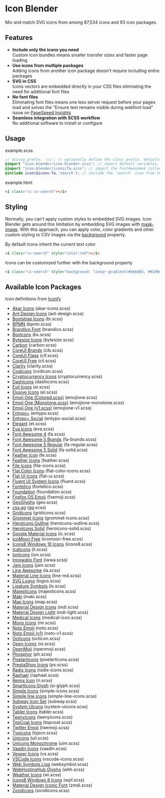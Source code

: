 
# Icon Blender

Mix and match SVG icons from among 87,534 icons and 93 icon packages.


## Features

- **Include only the icons you need** <br/>Custom icon bundles means smaller transfer sizes and faster page loading
- **Use icons from multiple packages** <br/>Adding icons from another icon package doesn't require including entire packages
- **SVG in CSS** <br/>Icons vectors are embedded directly in your CSS files elimnating the need for additional font files
- **No font files** <br/>Eliminating font files means one less server request before your pages load and solves the "Ensure text remains visible during webfont load" issue on [PageSpeed Insights](https://developers.google.com/speed/pagespeed/insights/)
- **Seamless integration with SCSS workflow** <br/>No additional software to install or configure


## Usage

example.scss
```scss
// $cssvg_prefix: 'cs'; // optionally define the class prefix. defaults to 'cs'
@import "icon-blender/icon-blender.scss"; // import default variables, mixins and core styles
@import "icon-blender/icons/fa.scss"; // import the FontAwesome4 collection
@include icon($icons-fa,'search'); // include the 'search' icon from the FontAwesome4 collection
```

example.html
```html
<i class="cs cs-search"></i>
```

## Styling

Normally, you can't apply custom styles to embedded SVG images.
Icon Blender gets around this limitation by embedding SVG images with <a href="https://developer.mozilla.org/en-US/docs/Web/CSS/mask-image">mask-image</a>.
With this approach, you can apply color, color gradients and other custom styling to CSV images via the <a href="https://developer.mozilla.org/en-US/docs/Web/CSS/background">background</a> property.


By default icons inherit the current text color
```html
<i class="cs-search" style="color:red"></i>
```

Icons can be customized further with the background property
```html
<i class="cs-search" style="background: linear-gradient(#e66465, #9198e5);"></i>
```

## Available Icon Packages

Icon definitions from [Iconfy](https://github.com/iconify/collections-json)

<ul>
<li><a href="https://github.com/artcoholic/akar-icons">Akar Icons</a> (akar-icons.scss)</li>
<li><a href="https://github.com/ant-design/ant-design-icons">Ant Design Icons</a> (ant-design.scss)</li>
<li><a href="https://github.com/twbs/icons">Bootstrap Icons</a> (bi.scss)</li>
<li><a href="https://github.com/bpmn-io/bpmn-font">BPMN</a> (bpmn.scss)</li>
<li><a href="https://github.com/fontello/brandico.font">Brandico Font</a> (brandico.scss)</li>
<li><a href="https://github.com/atisawd/boxicons">BoxIcons</a> (bx.scss)</li>
<li><a href="https://github.com/danklammer/bytesize-icons">Bytesize Icons</a> (bytesize.scss)</li>
<li><a href="https://github.com/carbon-design-system/carbon/tree/main/packages/icons">Carbon</a> (carbon.scss)</li>
<li><a href="https://github.com/coreui/coreui-icons">CoreUI Brands</a> (cib.scss)</li>
<li><a href="https://github.com/coreui/coreui-icons">CoreUI Flags</a> (cif.scss)</li>
<li><a href="https://github.com/coreui/coreui-icons">CoreUI Free</a> (cil.scss)</li>
<li><a href="https://github.com/vmware/clarity">Clarity</a> (clarity.scss)</li>
<li><a href="https://github.com/microsoft/vscode-codicons">Codicons</a> (codicon.scss)</li>
<li><a href="https://github.com/atomiclabs/cryptocurrency-icons">Cryptocurrency Icons</a> (cryptocurrency.scss)</li>
<li><a href="https://github.com/WordPress/dashicons">Dashicons</a> (dashicons.scss)</li>
<li><a href="https://github.com/outpunk/evil-icons">Evil Icons</a> (ei.scss)</li>
<li><a href="http://elusiveicons.com/">Elusive Icons</a> (el.scss)</li>
<li><a href="https://github.com/emojione/emojione">Emoji One (Colored.scss)</a> (emojione.scss)</li>
<li><a href="https://github.com/emojione/emojione">Emoji One (Monotone.scss)</a> (emojione-monotone.scss)</li>
<li><a href="https://github.com/emojione/emojione-legacy">Emoji One (v1.scss)</a> (emojione-v1.scss)</li>
<li><a href="http://www.entypo.com/">Entypo+</a> (entypo.scss)</li>
<li><a href="http://www.entypo.com/">Entypo+ Social</a> (entypo-social.scss)</li>
<li><a href="https://github.com/pprince/etlinefont-bower">Elegant</a> (et.scss)</li>
<li><a href="https://github.com/akveo/eva-icons/">Eva Icons</a> (eva.scss)</li>
<li><a href="http://fontawesome.io/">Font Awesome 4</a> (fa.scss)</li>
<li><a href="http://fontawesome.io/">Font Awesome 5 Brands</a> (fa-brands.scss)</li>
<li><a href="http://fontawesome.io/">Font Awesome 5 Regular</a> (fa-regular.scss)</li>
<li><a href="http://fontawesome.io/">Font Awesome 5 Solid</a> (fa-solid.scss)</li>
<li><a href="https://github.com/feathericon/feathericon">Feather Icon</a> (fe.scss)</li>
<li><a href="https://github.com/feathericons/feather">Feather Icons</a> (feather.scss)</li>
<li><a href="https://github.com/file-icons/icons">File Icons</a> (file-icons.scss)</li>
<li><a href="https://github.com/icons8/flat-Color-icons">Flat Color Icons</a> (flat-color-icons.scss)</li>
<li><a href="https://github.com/designmodo/Flat-UI">Flat UI Icons</a> (flat-ui.scss)</li>
<li><a href="https://github.com/microsoft/fluentui-system-icons">Fluent UI System Icons</a> (fluent.scss)</li>
<li><a href="https://github.com/fontello/fontelico.font">Fontelico</a> (fontelico.scss)</li>
<li><a href="https://github.com/zurb/foundation-icon-fonts">Foundation</a> (foundation.scss)</li>
<li><a href="https://github.com/mozilla/fxemoji">Firefox OS Emoji</a> (fxemoji.scss)</li>
<li><a href="https://github.com/cugos/geoglyphs">GeoGlyphs</a> (geo.scss)</li>
<li><a href="https://github.com/astrit/css.gg">css.gg</a> (gg.scss)</li>
<li><a href="https://github.com/Automattic/gridicons">Gridicons</a> (gridicons.scss)</li>
<li><a href="https://github.com/grommet/grommet-icons">Grommet Icons</a> (grommet-icons.scss)</li>
<li><a href="https://github.com/refactoringui/heroicons">HeroIcons Outline</a> (heroicons-outline.scss)</li>
<li><a href="https://github.com/refactoringui/heroicons">HeroIcons Solid</a> (heroicons-solid.scss)</li>
<li><a href="https://github.com/cyberalien/google-material-design-icons-updated">Google Material Icons</a> (ic.scss)</li>
<li><a href="https://github.com/Keyamoon/IcoMoon-Free">IcoMoon Free</a> (icomoon-free.scss)</li>
<li><a href="https://github.com/icons8/windows-10-icons">Icons8 Windows 10 Icons</a> (icons8.scss)</li>
<li><a href="https://github.com/IcaliaLabs/icalicons">Icalicons</a> (il.scss)</li>
<li><a href="https://github.com/ionic-team/ionicons">IonIcons</a> (ion.scss)</li>
<li><a href="https://github.com/innowatio/iwwa-icons">Innowatio Font</a> (iwwa.scss)</li>
<li><a href="https://github.com/michaelampr/jam">Jam Icons</a> (jam.scss)</li>
<li><a href="https://github.com/icons8/line-awesome">Line Awesome</a> (la.scss)</li>
<li><a href="https://github.com/cyberalien/line-md">Material Line Icons</a> (line-md.scss)</li>
<li><a href="https://github.com/gilbarbara/logos">SVG Logos</a> (logos.scss)</li>
<li><a href="https://github.com/kudakurage/LigatureSymbols">Ligature Symbols</a> (ls.scss)</li>
<li><a href="https://github.com/halfmage/majesticons">Majesticons</a> (majesticons.scss)</li>
<li><a href="https://github.com/mapbox/maki">Maki</a> (maki.scss)</li>
<li><a href="https://github.com/scottdejonge/map-icons">Map Icons</a> (map.scss)</li>
<li><a href="https://github.com/Templarian/MaterialDesign">Material Design Icons</a> (mdi.scss)</li>
<li><a href="https://github.com/Templarian/MaterialDesignLight">Material Design Light</a> (mdi-light.scss)</li>
<li><a href="https://github.com/samcome/webfont-medical-icons">Medical Icons</a> (medical-icon.scss)</li>
<li><a href="https://github.com/mono-company/mono-icons">Mono Icons</a> (mi.scss)</li>
<li><a href="https://github.com/googlei18n/noto-emoji">Noto Emoji</a> (noto.scss)</li>
<li><a href="https://github.com/googlei18n/noto-emoji">Noto Emoji (v1)</a> (noto-v1.scss)</li>
<li><a href="https://github.com/primer/octicons/">Octicons</a> (octicon.scss)</li>
<li><a href="https://github.com/iconic/open-iconic">Open Iconic</a> (oi.scss)</li>
<li><a href="https://github.com/hfg-gmuend/openmoji">OpenMoji</a> (openmoji.scss)</li>
<li><a href="https://github.com/phosphor-icons/phosphor-icons">Phosphor</a> (ph.scss)</li>
<li><a href="https://github.com/halfmage/pixelarticons">Pixelarticons</a> (pixelarticons.scss)</li>
<li><a href="https://github.com/PrestaShop/prestashop-icon-font">PrestaShop Icons</a> (ps.scss)</li>
<li><a href="https://github.com/modulz/radix-icons">Radix Icons</a> (radix-icons.scss)</li>
<li><a href="http://dmitrybaranovskiy.github.io/raphael/">Raphael</a> (raphael.scss)</li>
<li><a href="https://github.com/Remix-Design/RemixIcon">Remix Icon</a> (ri.scss)</li>
<li><a href="http://glyph.smarticons.co">SmartIcons Glyph</a> (si-glyph.scss)</li>
<li><a href="https://github.com/simple-icons/simple-icons">Simple Icons</a> (simple-icons.scss)</li>
<li><a href="https://github.com/thesabbir/simple-line-icons">Simple line icons</a> (simple-line-icons.scss)</li>
<li><a href="https://github.com/mariuszostrowski/subway">Subway Icon Set</a> (subway.scss)</li>
<li><a href="https://github.com/CoreyGinnivan/system-uicons">System UIcons</a> (system-uicons.scss)</li>
<li><a href="https://github.com/tabler/tabler-icons">Tabler Icons</a> (tabler.scss)</li>
<li><a href="https://github.com/teenyicons/teenyicons">Teenyicons</a> (teenyicons.scss)</li>
<li><a href="https://github.com/topcoat/icons">TopCoat Icons</a> (topcoat.scss)</li>
<li><a href="https://github.com/twitter/twemoji">Twitter Emoji</a> (twemoji.scss)</li>
<li><a href="https://github.com/stephenhutchings/typicons.font">Typicons</a> (typcn.scss)</li>
<li><a href="https://github.com/Iconscout/unicons">Unicons</a> (uil.scss)</li>
<li><a href="https://github.com/Iconscout/unicons">Unicons Monochrome</a> (uim.scss)</li>
<li><a href="https://vaadin.com/elements/vaadin-icons">Vaadin Icons</a> (vaadin.scss)</li>
<li><a href="https://github.com/kkvesper/vesper-icons">Vesper Icons</a> (vs.scss)</li>
<li><a href="https://github.com/vscode-icons/vscode-icons">VSCode Icons</a> (vscode-icons.scss)</li>
<li><a href="http://www.justbenice.ru/studio/websymbols/">Web Symbols Liga</a> (websymbol.scss)</li>
<li><a href="http://www.webhostinghub.com/glyphs/">WebHostingHub Glyphs</a> (whh.scss)</li>
<li><a href="https://github.com/erikflowers/weather-icons">Weather Icons</a> (wi.scss)</li>
<li><a href="https://github.com/icons8/WPF-UI-Framework">Icons8 Windows 8 Icons</a> (wpf.scss)</li>
<li><a href="https://github.com/zavoloklom/material-design-iconic-font">Material Design Iconic Font</a> (zmdi.scss)</li>
<li><a href="https://github.com/dukestreetstudio/zondicons">Zondicons</a> (zondicons.scss)</li>
</ul>
